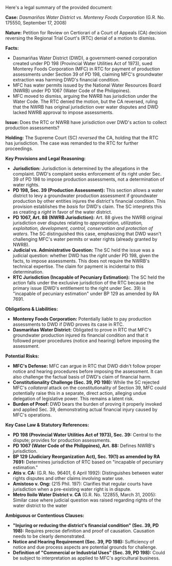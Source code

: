 Here's a legal summary of the provided document:

**Case:** *Dasmariñas Water District vs. Monterey Foods Corporation* (G.R. No. 175550, September 17, 2008)

**Nature:** Petition for Review on Certiorari of a Court of Appeals (CA) decision reversing the Regional Trial Court's (RTC) denial of a motion to dismiss.

**Facts:**

*   Dasmariñas Water District (DWD), a government-owned corporation created under PD 198 (Provincial Water Utilities Act of 1973), sued Monterey Foods Corporation (MFC) in RTC for payment of production assessments under Section 39 of PD 198, claiming MFC's groundwater extraction was harming DWD's financial condition.
*   MFC has water permits issued by the National Water Resources Board (NWRB) under PD 1067 (Water Code of the Philippines).
*   MFC moved to dismiss, arguing the NWRB has jurisdiction under the Water Code. The RTC denied the motion, but the CA reversed, ruling that the NWRB has original jurisdiction over water disputes and DWD lacked NWRB approval to impose assessments.

**Issue:** Does the RTC or NWRB have jurisdiction over DWD's action to collect production assessments?

**Holding:** The Supreme Court (SC) *reversed* the CA, holding that the RTC has jurisdiction. The case was remanded to the RTC for further proceedings.

**Key Provisions and Legal Reasoning:**

*   **Jurisdiction:** Jurisdiction is determined by the allegations in the complaint. DWD's complaint seeks enforcement of its right under Sec. 39 of PD 198 to impose production assessments, not a determination of water rights.
*   **PD 198, Sec. 39 (Production Assessment):** This section allows a water district to levy a groundwater production assessment if groundwater production by other entities injures the district's financial condition. This provision establishes the *basis* for DWD's claim. The SC interprets this as creating a *right* in favor of the water district.
*   **PD 1067, Art. 88 (NWRB Jurisdiction):** Art. 88 gives the NWRB original jurisdiction over disputes relating to *appropriation, utilization, exploitation, development, control, conservation and protection of waters*.  The SC distinguished this case, emphasizing that DWD wasn't challenging MFC's water permits or water rights (already granted by NWRB).
*   **Judicial vs. Administrative Question:** The SC held the issue was a judicial question: whether DWD has the *right* under PD 198, given the facts, to impose assessments. This does not require the NWRB's technical expertise.  The claim for payment is incidental to this determination.
*   **RTC Jurisdiction (Incapable of Pecuniary Estimation):** The SC held the action falls under the exclusive jurisdiction of the RTC because the primary issue (DWD's entitlement to the right under Sec. 39) is "incapable of pecuniary estimation" under BP 129 as amended by RA 7691.

**Obligations & Liabilities:**
*   **Monterey Foods Corporation:**  Potentially liable to pay production assessments to DWD if DWD proves its case in RTC.
*   **Dasmariñas Water District:** Obligated to prove in RTC that MFC's groundwater production injured its financial condition and that it followed proper procedures (notice and hearing) before imposing the assessment.

**Potential Risks:**

*   **MFC's Defense:** MFC can argue in RTC that DWD didn't follow proper notice and hearing procedures before imposing the assessment. It can also challenge the factual basis of DWD's claim of financial harm.
*   **Constitutionality Challenge (Sec. 39, PD 198):** While the SC rejected MFC's *collateral* attack on the constitutionality of Section 39, MFC could potentially raise this in a separate, direct action, alleging undue delegation of legislative power. This remains a latent risk.
*   **Burden of Proof:** DWD bears the burden of proving it properly invoked and applied Sec. 39, demonstrating actual financial injury caused by MFC's operations.

**Key Case Law & Statutory References:**

*   **PD 198 (Provincial Water Utilities Act of 1973), Sec. 39:** Central to the dispute; provides for production assessments.
*   **PD 1067 (Water Code of the Philippines), Art. 88:** Defines NWRB's jurisdiction.
*   **BP 129 (Judiciary Reorganization Act), Sec. 19(1) as amended by RA 7691:** Determines jurisdiction of RTC based on "incapable of pecuniary estimation."
*   **Atis v. CA:** (G.R. No. 96401, 6 April 1992): Distinguishes between water rights disputes and other claims involving water use.
*   **Amistoso v. Ong:** (215 Phil. 197): Clarifies that regular courts have jurisdiction when a pre-existing water right is in dispute.
*   **Metro Iloilo Water District v. CA** (G.R. No. 122855, March 31, 2005): Similar case where judicial question was raised regarding rights of the water district to the water

**Ambiguous or Contentious Clauses:**

*   **"Injuring or reducing the district's financial condition" (Sec. 39, PD 198):** Requires precise definition and proof of causation.  Causation needs to be clearly demonstrated.
*   **Notice and Hearing Requirement (Sec. 39, PD 198):** Sufficiency of notice and due process aspects are potential grounds for challenge.
*   **Definition of "Commercial or Industrial Uses" (Sec. 39, PD 198):** Could be subject to interpretation as applied to MFC's agricultural business.
